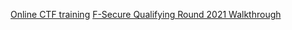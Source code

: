 [Online CTF training](https://drive.google.com/file/d/1xqfnuKGBk_tPk6tMtt7yNXxzFQRlvGgq/view?usp=drive_web)
[F-Secure Qualifying Round 2021 Walkthrough](https://drive.google.com/file/d/108mwr7SbQ-yqPxiTCUVmVKaE58Kxa8RX/view?usp=sharing)

